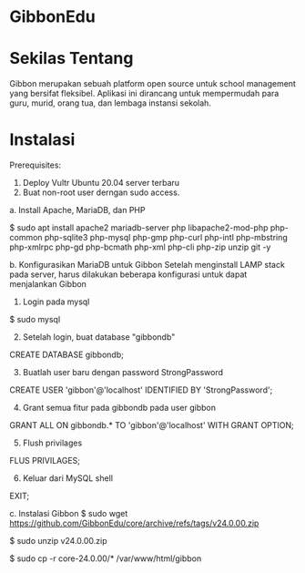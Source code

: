 # GibbonEdu
# Sekilas Tentang
Gibbon merupakan sebuah platform open source untuk school management yang bersifat fleksibel. Aplikasi ini dirancang untuk mempermudah para guru, murid, orang tua, dan lembaga instansi sekolah.
# Instalasi
Prerequisites:
  1. Deploy Vultr Ubuntu 20.04 server terbaru
  2. Buat non-root user derngan sudo access.
  
a. Install Apache, MariaDB, dan PHP

$ sudo apt install apache2 mariadb-server php libapache2-mod-php php-common php-sqlite3 php-mysql php-gmp php-curl php-intl php-mbstring php-xmlrpc php-gd php-bcmath php-xml php-cli php-zip unzip git -y

b. Konfigurasikan MariaDB untuk Gibbon
Setelah menginstall LAMP stack pada server, harus dilakukan beberapa konfigurasi untuk dapat menjalankan Gibbon

  1. Login pada mysql
  
  $ sudo mysql

  2. Setelah login, buat database "gibbondb"
  
  CREATE DATABASE gibbondb;
  
  3. Buatlah user baru dengan password StrongPassword
  
 CREATE USER 'gibbon'@'localhost' IDENTIFIED BY 'StrongPassword';
 
 4. Grant semua fitur pada gibbondb pada user gibbon
 
GRANT ALL ON gibbondb.* TO 'gibbon'@'localhost' WITH GRANT OPTION;

5. Flush privilages 

FLUS PRIVILAGES;

6. Keluar dari MySQL shell

EXIT;

c. Instalasi Gibbon
$ sudo wget https://github.com/GibbonEdu/core/archive/refs/tags/v24.0.00.zip

$ sudo unzip v24.0.00.zip

$ sudo cp -r core-24.0.00/* /var/www/html/gibbon
